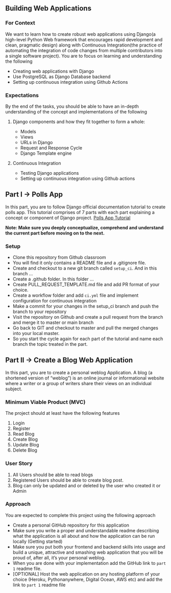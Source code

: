## Building Web Applications

### For Context

We want to learn how to create robust web applications using Django(a high-level Python Web framework that encourages rapid development and clean, pragmatic design) along with Continuous Integration(the practice of automating the integration of code changes from multiple contributors into a single software project). You are to focus on learning and understanding the following

- Creating web applications with Django
- Use PostgreSQL as Django Database backend
- Setting up continuous integration using Github Actions

### Expectations

By the end of the tasks, you should be able to have an in-depth understanding of the concept and implementations of the following

1. Django components and how they fit together to form a whole:
      - Models
      - Views
      - URLs in Django
      - Request and Response Cycle
      - Django Template engine

2. Continuous Integration
      - Testing Django applications
      - Setting up continuous integration using Github actions

## Part I → Polls App

In this part, you are to follow Django official documentation tutorial to create polls app. This tutorial comprises of 7 parts with each part explaining a concept or component of Django project. [Polls App Tutorial](https://docs.djangoproject.com/en/3.1/intro/tutorial01/)

**Note: Make sure you deeply conceptualize, comprehend and understand the current part before moving on to the next.**

### Setup

- Clone this repository from Github classroom
- You will find it only contains a README file and a .gitignore file.
- Create and checkout to a new git branch called `setup_ci`. And in this branch …
- Create a .github folder. In this folder …
- Create PULL_REQUEST_TEMPLATE.md file and add PR format of your choice.
- Create a workflow folder and add `ci.yml` file and implement configuration for continuous integration
- Make a commit for your changes in the setup_ci branch and push the branch to your repository
- Visit the repository on Github and create a pull request from the branch and merge it to master or main branch
- Go back to GIT and checkout to master and pull the merged changes into your local master.
- So you start the cycle again for each part of the tutorial and name each branch the topic treated in the part.

## Part II → Create a Blog Web Application

In this part, you are to create a personal weblog Application.
A blog (a shortened version of “weblog”) is an online journal or informational website where a writer or a group of writers share their views on an individual subject.

### Minimum Viable Product (MVC)

The project should at least have the following features

1. Login
2. Register
3. Read Blog
4. Create Blog
5. Update Blog
6. Delete Blog

### User Story

1. All Users should be able to read blogs
2. Registered Users should be able to create blog post.
3. Blog can only be updated and or deleted by the user who created it or Admin

### Approach

You are expected to complete this project using the following approach

- Create a personal GitHub repository for this application
- Make sure you write a proper and understandable readme describing what the application is all about and how the application can be run locally (Getting started)
- Make sure you put both your frontend and backend skills into usage and build a unique, attractive and smashing web application that you will be proud of, after all, it’s your personal weblog.
- When you are done with your implementation add the GitHub link to `part 1` readme file.
- [OPTIONAL] Host the web application on any hosting platform of your choice (Heroku, Pythonanywhere, Digital Ocean, AWS etc) and add the link to `part 1` readme file
